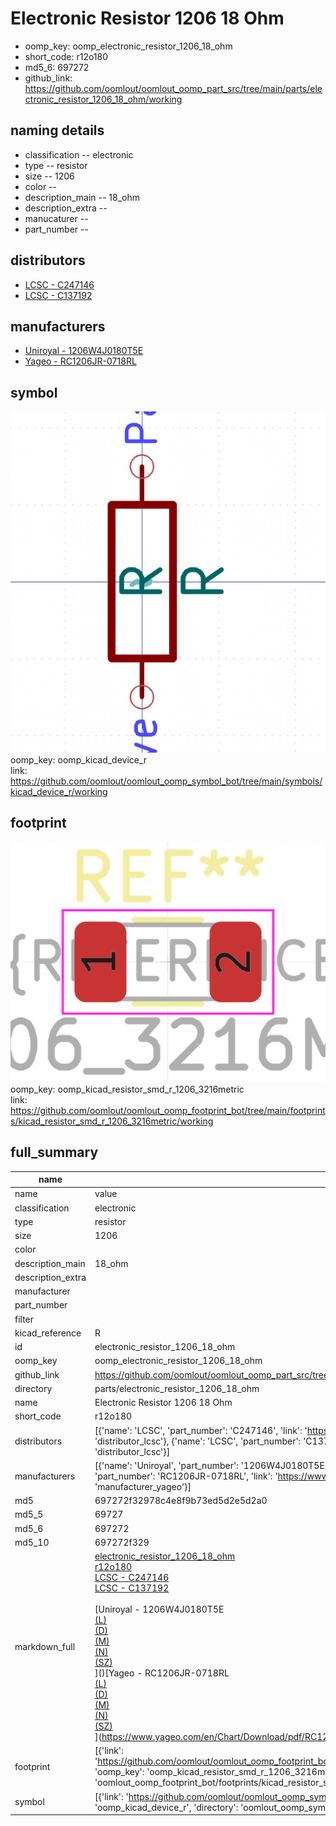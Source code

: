 # Electronic Resistor 1206 18 Ohm

  
* oomp_key: oomp_electronic_resistor_1206_18_ohm 
* short_code: r12o180
* md5_6: 697272  
* github_link: https://github.com/oomlout/oomlout_oomp_part_src/tree/main/parts/electronic_resistor_1206_18_ohm/working  
## naming details
* classification -- electronic
* type -- resistor
* size -- 1206
* color -- 
* description_main -- 18_ohm
* description_extra -- 
* manucaturer -- 
* part_number -- 

## distributors
* [LCSC - C247146](https://lcsc.com/product-detail/C247146.html)  
* [LCSC - C137192](https://lcsc.com/product-detail/C137192.html)  

## manufacturers
* [Uniroyal - 1206W4J0180T5E]()  
* [Yageo - RC1206JR-0718RL](https://www.yageo.com/en/Chart/Download/pdf/RC1206JR-0718RL)  

## symbol

![](symbol/0/working/working_600.png)  
oomp_key: oomp_kicad_device_r  
link: https://github.com/oomlout/oomlout_oomp_symbol_bot/tree/main/symbols/kicad_device_r/working  

## footprint

![](footprint/0/working/working_600.png)  
oomp_key: oomp_kicad_resistor_smd_r_1206_3216metric  
link: https://github.com/oomlout/oomlout_oomp_footprint_bot/tree/main/footprints/kicad_resistor_smd_r_1206_3216metric/working  

## full_summary
| name | value | 
| --- | --- | 
| name | value | 
| classification | electronic | 
| type | resistor | 
| size | 1206 | 
| color |  | 
| description_main | 18_ohm | 
| description_extra |  | 
| manufacturer |  | 
| part_number |  | 
| filter |  | 
| kicad_reference | R | 
| id | electronic_resistor_1206_18_ohm | 
| oomp_key | oomp_electronic_resistor_1206_18_ohm | 
| github_link | https://github.com/oomlout/oomlout_oomp_part_src/tree/main/parts/electronic_resistor_1206_18_ohm/working | 
| directory | parts/electronic_resistor_1206_18_ohm | 
| name | Electronic Resistor 1206 18 Ohm | 
| short_code | r12o180 | 
| distributors | [{'name': 'LCSC', 'part_number': 'C247146', 'link': 'https://lcsc.com/product-detail/C247146.html', 'id': 'distributor_lcsc'}, {'name': 'LCSC', 'part_number': 'C137192', 'link': 'https://lcsc.com/product-detail/C137192.html', 'id': 'distributor_lcsc'}] | 
| manufacturers | [{'name': 'Uniroyal', 'part_number': '1206W4J0180T5E', 'link': '', 'id': 'manufacturer_uniroyal'}, {'name': 'Yageo', 'part_number': 'RC1206JR-0718RL', 'link': 'https://www.yageo.com/en/Chart/Download/pdf/RC1206JR-0718RL', 'id': 'manufacturer_yageo'}] | 
| md5 | 697272f32978c4e8f9b73ed5d2e5d2a0 | 
| md5_5 | 69727 | 
| md5_6 | 697272 | 
| md5_10 | 697272f329 | 
| markdown_full | [electronic_resistor_1206_18_ohm](https://github.com/oomlout/oomlout_oomp_part_src/tree/main/parts/electronic_resistor_1206_18_ohm/working)<br>[r12o180](https://github.com/oomlout/oomlout_oomp_part_src/tree/main/parts/electronic_resistor_1206_18_ohm/working)<br>[LCSC - C247146<br>](https://lcsc.com/product-detail/C247146.html)[LCSC - C137192<br>](https://lcsc.com/product-detail/C137192.html)<br>[Uniroyal - 1206W4J0180T5E<br>[(L)<br>](https://www.lcsc.com/search?q=1206W4J0180T5E)[(D)<br>](https://www.digikey.com/en/products?,keywords=1206W4J0180T5E)[(M)<br>](https://www.mouser.com/Search/Refine?Keyword=1206W4J0180T5E)[(N)<br>](https://www.newark.com/search?st=1206W4J0180T5E)[(SZ)<br>](https://so.szlcsc.com/global.html?k=1206W4J0180T5E)]()[Yageo - RC1206JR-0718RL<br>[(L)<br>](https://www.lcsc.com/search?q=RC1206JR-0718RL)[(D)<br>](https://www.digikey.com/en/products?,keywords=RC1206JR-0718RL)[(M)<br>](https://www.mouser.com/Search/Refine?Keyword=RC1206JR-0718RL)[(N)<br>](https://www.newark.com/search?st=RC1206JR-0718RL)[(SZ)<br>](https://so.szlcsc.com/global.html?k=RC1206JR-0718RL)](https://www.yageo.com/en/Chart/Download/pdf/RC1206JR-0718RL) | 
| footprint | [{'link': 'https://github.com/oomlout/oomlout_oomp_footprint_bot/tree/main/foootprntss/kicad_resistor_smd_r_1206_3216metric', 'oomp_key': 'oomp_kicad_resistor_smd_r_1206_3216metric', 'directory': 'oomlout_oomp_footprint_bot/footprints/kicad_resistor_smd_r_1206_3216metric//working/working.kicad_mod'}] | 
| symbol | [{'link': 'https://github.com/oomlout/oomlout_oomp_symbol_bot/tree/main/symbols/kicad_device_r', 'oomp_key': 'oomp_kicad_device_r', 'directory': 'oomlout_oomp_symbol_bot/symbols/kicad_device_r//working/working.kicad_sym'}] | 
